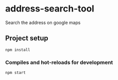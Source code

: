 # address-search-tool
Search the address on google maps

## Project setup
```
npm install
```

### Compiles and hot-reloads for development
```
npm start
```